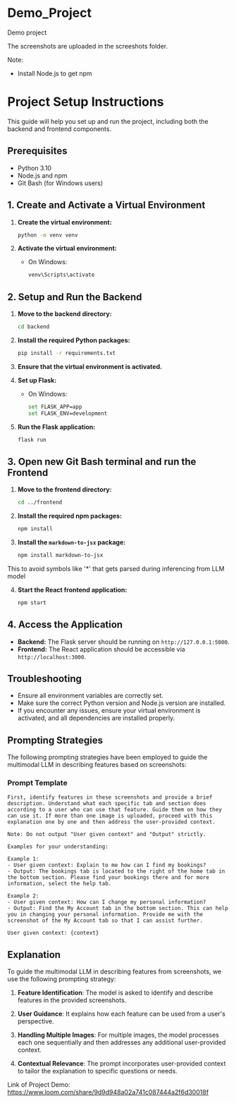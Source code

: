 # Demo_Project
Demo project

The screenshots are uploaded in the screeshots folder.

Note:
- Install Node.js to get npm

# Project Setup Instructions

This guide will help you set up and run the project, including both the backend and frontend components.

## Prerequisites
- Python 3.10
- Node.js and npm
- Git Bash (for Windows users)

## 1. Create and Activate a Virtual Environment

1. **Create the virtual environment:**

    ```bash
    python -m venv venv
    ```

2. **Activate the virtual environment:**
   - On Windows:
   
     ```bash
     venv\Scripts\activate
     ```
  
## 2. Setup and Run the Backend

1. **Move to the backend directory:**

    ```bash
    cd backend
    ```

2. **Install the required Python packages:**

    ```bash
    pip install -r requirements.txt
    ```

3. **Ensure that the virtual environment is activated.**



4. **Set up Flask:**
   - On Windows:
   
     ```bash
     set FLASK_APP=app
     set FLASK_ENV=development
     ```
   
5. **Run the Flask application:**

    ```bash
    flask run
    ```

## 3. Open new Git Bash terminal and run the Frontend

1. **Move to the frontend directory:**

    ```bash
    cd ../frontend
    ```

2. **Install the required npm packages:**

    ```bash
    npm install
    ```

3. **Install the `markdown-to-jsx` package:**

    ```bash
    npm install markdown-to-jsx
    ```
This to avoid symbols like '*' that gets parsed during inferencing from LLM model

4. **Start the React frontend application:**

    ```bash
    npm start
    ```

## 4. Access the Application

- **Backend:** The Flask server should be running on `http://127.0.0.1:5000`.
- **Frontend:** The React application should be accessible via `http://localhost:3000`.

## Troubleshooting

- Ensure all environment variables are correctly set.
- Make sure the correct Python version and Node.js version are installed.
- If you encounter any issues, ensure your virtual environment is activated, and all dependencies are installed properly.



## Prompting Strategies

The following prompting strategies have been employed to guide the multimodal LLM in describing features based on screenshots:

### Prompt Template

```text
First, identify features in these screenshots and provide a brief description. Understand what each specific tab and section does according to a user who can use that feature. Guide them on how they can use it. If more than one image is uploaded, proceed with this explanation one by one and then address the user-provided context.

Note: Do not output "User given context" and "Output" strictly.

Examples for your understanding:

Example 1:
- User given context: Explain to me how can I find my bookings?
- Output: The bookings tab is located to the right of the home tab in the bottom section. Please find your bookings there and for more information, select the help tab.

Example 2:
- User given context: How can I change my personal information?
- Output: Find the My Account tab in the bottom section. This can help you in changing your personal information. Provide me with the screenshot of the My Account tab so that I can assist further.

User given context: {context}
```


## Explanation

To guide the multimodal LLM in describing features from screenshots, we use the following prompting strategy:

1. **Feature Identification**: The model is asked to identify and describe features in the provided screenshots.

2. **User Guidance**: It explains how each feature can be used from a user's perspective.

3. **Handling Multiple Images**: For multiple images, the model processes each one sequentially and then addresses any additional user-provided context.

4. **Contextual Relevance**: The prompt incorporates user-provided context to tailor the explanation to specific questions or needs.


Link of Project Demo:
https://www.loom.com/share/9d9d948a02a741c087444a2f6d30018f


